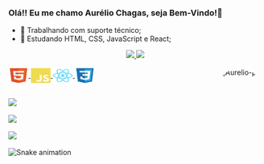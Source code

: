 ### Olá!! Eu me chamo Aurélio Chagas, seja Bem-Vindo!👋

- 🔭 Trabalhando com suporte técnico;
- 🌱 Estudando HTML, CSS, JavaScript e React;

<div align="center">
  <a href="https://github.com/Aurelio-ch">
  <img height="180em" src="https://github-readme-stats.vercel.app/api?username=Aurelio-ch&show_icons=true&theme=dracula&include_all_commits=true&count_private=true"/>
  <img height="180em" src="https://github-readme-stats.vercel.app/api/top-langs/?username=Aurelio-ch&layout=compact&langs_count=7&theme=dracula"/>
</div>
<div style="display: inline_block"><br>
  <img align="center" alt="Aurelio-HTML" height="30" width="40" src="https://raw.githubusercontent.com/devicons/devicon/master/icons/html5/html5-original.svg">
  
  <img align="center" alt="Aurelio-Js" height="30" width="40" src="https://raw.githubusercontent.com/devicons/devicon/master/icons/javascript/javascript-plain.svg">
 
  <img align="center" alt="Aurelio-React" height="30" width="40" src="https://raw.githubusercontent.com/devicons/devicon/master/icons/react/react-original.svg">
  
  <img align="center" alt="Aurelio-CSS" height="30" width="40" src="https://raw.githubusercontent.com/devicons/devicon/master/icons/css3/css3-original.svg">

  <img align="right" alt="Aurelio-pic" height="150" style="border-radius:50px;" src="https://media.discordapp.net/attachments/991098852088111174/991099365491884102/logo.png?width=1301&height=1201">
</div>
  
  ##
 
<div> 

  <a href="https://instagram.com/aurelio_br09" target="_blank"><img src="https://img.shields.io/badge/-Instagram-%23E4405F?style=for-the-badge&logo=instagram&logoColor=white" target="_blank"></a>
 
  <a href = "mailto:aurelio.chagas.c@gmail.com"><img src="https://img.shields.io/badge/-Gmail-%23333?style=for-the-badge&logo=gmail&logoColor=white" target="_blank"></a>
  
  <a href="https://www.linkedin.com/in/aurélio-chagas-3876661bb" target="_blank"><img src="https://img.shields.io/badge/-LinkedIn-%230077B5?style=for-the-badge&logo=linkedin&logoColor=white" target="_blank"></a> 
 
  ![Snake animation](https://github.com/Aurelio-ch/Aurelio-ch/blob/output/github-contribution-grid-snake.svg)
 
</div>
